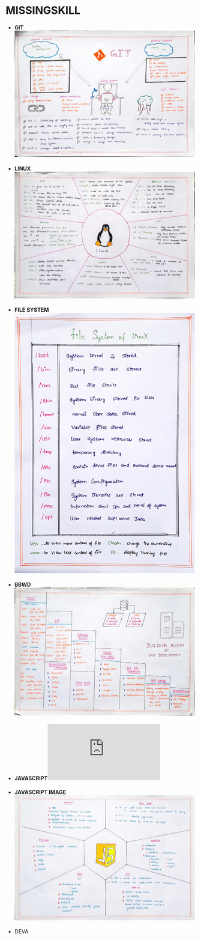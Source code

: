 # MISSINGSKILL
* #### GIT![git](https://github.com/DEVENDRAN-S/GLJ/blob/master/git.jpg)
* #### LINUX![linux](https://github.com/DEVENDRAN-S/GLJ/blob/master/linux.jpg)
* #### FILE SYSTEM ![FILESYSTEM](https://github.com/DEVENDRAN-S/GLJ/blob/master/file%20system.jpg)
* #### BBWD ![BBWD](https://github.com/DEVENDRAN-S/GLJ/blob/master/bbwd.jpg)
* #### JAVASCRIPT![JAVASCRIPT MARKDOWN](https://github.com/DEVENDRAN-S/GLJ/blob/master/javascript.md) 
* #### JAVASCRIPT IMAGE ![IMAGE](https://github.com/DEVENDRAN-S/GLJ/blob/master/js.jpg)
* DEVA
